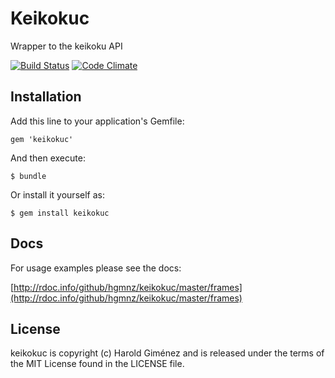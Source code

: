 # Keikokuc

Wrapper to the keikoku API

[![Build Status](https://secure.travis-ci.org/hgmnz/keikokuc.png)](http://travis-ci.org/hgmnz/keikokuc)
[![Code Climate](https://codeclimate.com/badge.png)](https://codeclimate.com/github/hgmnz/keikokuc)

## Installation

Add this line to your application's Gemfile:

    gem 'keikokuc'

And then execute:

    $ bundle

Or install it yourself as:

    $ gem install keikokuc

## Docs

For usage examples please see the docs:

[http://rdoc.info/github/hgmnz/keikokuc/master/frames](http://rdoc.info/github/hgmnz/keikokuc/master/frames)

## License

keikokuc is copyright (c) Harold Giménez and is released under the terms of the
MIT License found in the LICENSE file.

